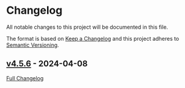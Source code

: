 <!-- markdownlint-disable MD024 -->
# Changelog

All notable changes to this project will be documented in this file.

The format is based on [Keep a Changelog](http://keepachangelog.com/en/1.0.0/) and this project adheres to [Semantic Versioning](http://semver.org).

## [v4.5.6](https://github.com/h0tw1r3/puppetlabs-mailalias_core/tree/v4.5.6) - 2024-04-08

[Full Changelog](https://github.com/h0tw1r3/puppetlabs-mailalias_core/compare/7c51be1c0d8ace7cb679f16ee4d8e3697ea95ae8...v4.5.6)

